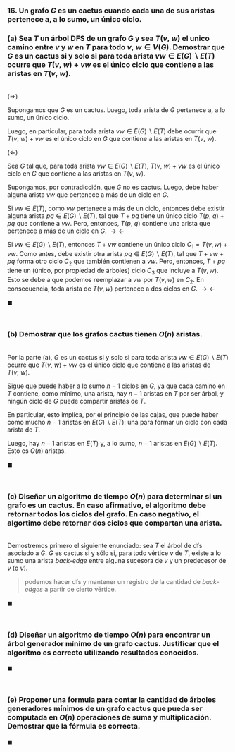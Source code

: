 ### 16. Un grafo $G$ es un cactus cuando cada una de sus aristas pertenece a, a lo sumo, un único ciclo.

### (a) Sea $T$ un árbol DFS de un grafo $G$ y sea $T(v,\ w)$ el unico camino entre $v$ y $w$ en $T$ para todo $v,\ w \in V(G)$. Demostrar que $G$ es un cactus si y solo si para toda arista $vw \in E(G) \backslash E(T)$ ocurre que $T(v,\ w) + vw$ es el único ciclo que contiene a las aristas en $T(v,\ w)$.

\
$(\Longrightarrow)$

Supongamos que $G$ es un cactus. Luego, toda arista de $G$ pertenece a, a lo sumo, un único ciclo. 

Luego, en particular, para toda arista $vw \in E(G) \backslash E(T)$ debe ocurrir que $T(v,\ w) + vw$ es el único ciclo en $G$ que contiene a las aristas en $T(v,\ w)$.

$(\Longleftarrow)$

Sea $G$ tal que, para toda arista $vw \in E(G) \backslash E(T)$, $T(v,\ w) + vw$ es el único ciclo en $G$ que contiene a las aristas en $T(v,\ w)$.

Supongamos, por contradicción, que $G$ no es cactus. Luego, debe haber alguna arista $vw$ que pertenece a más de un ciclo en $G$. 

Si $vw \in E(T)$, como $vw$ pertenece a más de un ciclo, entonces debe existir  alguna arista $pq \in E(G) \backslash E(T)$, tal que $T + pq$ tiene un único ciclo $T(p,\ q) + pq$ que contiene a $vw$. Pero, entonces, $T(p,\ q)$ contiene una arista que pertenece a más de un ciclo en $G$. $\rightarrow\leftarrow$

Si $vw \in E(G) \backslash E(T)$, entonces $T + vw$ contiene un único ciclo $C_1 = T(v, w)$ + $vw$. Como antes, debe existir otra arista $pq \in E(G) \backslash E(T)$, tal que $T + vw + pq$ forma otro ciclo $C_2$ que también contienen a $vw$. Pero, entonces, $T + pq$ tiene un (único, por propiedad de árboles) ciclo $C_3$ que incluye a $T(v, w)$. Esto se debe a que podemos reemplazar a $vw$ por $T(v, w)$ en $C_2$. En consecuencia, toda arista de $T(v, w)$ pertenece a dos ciclos en $G$. $\rightarrow\leftarrow$


$\blacksquare$



<br>

### (b) Demostrar que los grafos cactus tienen $O(n)$ aristas.

\
Por la parte (a),  $G$ es un cactus si y solo si para toda arista $vw \in E(G) \backslash E(T)$ ocurre que $T(v,\ w) + vw$ es el único ciclo que contiene a las aristas de $T(v,\ w)$. 

Sigue que puede haber a lo sumo $n - 1$ ciclos en $G$, ya que cada camino en $T$ contiene, como mínimo, una arista, hay $n-1$ aristas en $T$ por ser árbol, y ningún ciclo de $G$ puede compartir aristas de $T$. 

En particular, esto implica, por el principio de las cajas, que puede haber como mucho $n-1$ aristas en $E(G) \backslash E(T)$: una para formar un ciclo con cada arista de $T$.

Luego, hay $n - 1$ aristas en $E(T)$ y, a lo sumo, $n - 1$ aristas en $E(G)\backslash E(T)$. Esto es $O(n)$ aristas.

$\blacksquare$


<br>

### (c) Diseñar un algoritmo de tiempo $O(n)$ para determinar si un grafo es un cactus. En caso afirmativo, el algoritmo debe retornar todos los ciclos del grafo. En caso negativo, el algortimo debe retornar dos ciclos que compartan una arista.

\
Demostremos primero el siguiente enunciado: sea $T$ el árbol de dfs asociado a $G$. $G$ es cactus si y sólo si, para todo vértice $v$ de $T$, existe a lo sumo una arista *back-edge* entre alguna sucesora de $v$ y un predecesor de $v$ (o $v$).  

> podemos hacer dfs y mantener un registro de la cantidad de *back-edges* a partir de cierto vértice.


$\blacksquare$


<br>

### (d) Diseñar un algoritmo de tiempo $O(n)$ para encontrar un árbol generador mínimo de un grafo cactus. Justificar que el algoritmo es correcto utilizando resultados conocidos.

$\blacksquare$


<br>

### (e) Proponer una formula para contar la cantidad de árboles generadores mínimos de un grafo cactus que pueda ser computada en $O(n)$ operaciones de suma y multiplicación. Demostrar que la fórmula es correcta.

$\blacksquare$
